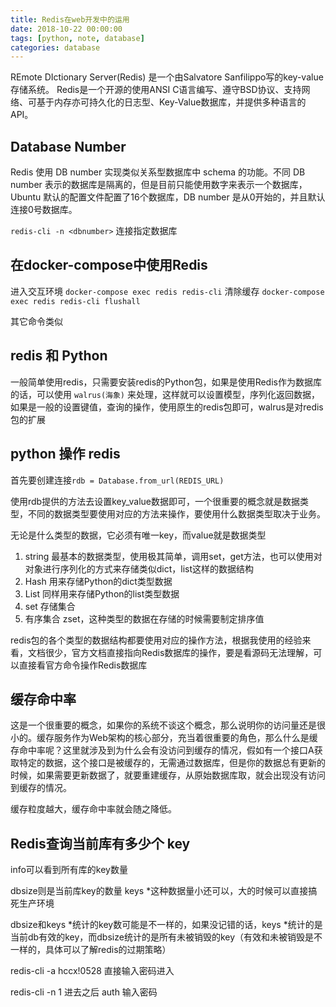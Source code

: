 ```yaml
---
title: Redis在web开发中的运用
date: 2018-10-22 00:00:00
tags: [python, note, database]
categories: database
---
```


REmote DIctionary Server(Redis) 是一个由Salvatore Sanfilippo写的key-value存储系统。
Redis是一个开源的使用ANSI C语言编写、遵守BSD协议、支持网络、可基于内存亦可持久化的日志型、Key-Value数据库，并提供多种语言的API。

<!-- more -->

## Database Number

Redis 使用 DB number 实现类似关系型数据库中 schema 的功能。不同 DB number 表示的数据库是隔离的，但是目前只能使用数字来表示一个数据库，Ubuntu 默认的配置文件配置了16个数据库，DB number 是从0开始的，并且默认连接0号数据库。

`redis-cli -n <dbnumber>` 连接指定数据库

## 在docker-compose中使用Redis

进入交互环境 `docker-compose exec redis redis-cli`
清除缓存 `docker-compose exec redis redis-cli flushall`

其它命令类似

## redis 和 Python

一般简单使用redis，只需要安装redis的Python包，如果是使用Redis作为数据库的话，可以使用 `walrus(海象)` 来处理，这样就可以设置模型，序列化返回数据，如果是一般的设置键值，查询的操作，使用原生的redis包即可，walrus是对redis包的扩展

## python 操作 redis

首先要创建连接`rdb = Database.from_url(REDIS_URL)`

使用rdb提供的方法去设置key_value数据即可，一个很重要的概念就是数据类型，不同的数据类型要使用对应的方法来操作，要使用什么数据类型取决于业务。

无论是什么类型的数据，它必须有唯一key，而value就是数据类型

1. string 最基本的数据类型，使用极其简单，调用set，get方法，也可以使用对对象进行序列化的方式来存储类似dict，list这样的数据结构
2. Hash 用来存储Python的dict类型数据
3. List 同样用来存储Python的list类型数据
4. set 存储集合
5. 有序集合 zset，这种类型的数据在存储的时候需要制定排序值

redis包的各个类型的数据结构都要使用对应的操作方法，根据我使用的经验来看，文档很少，官方文档直接指向Redis数据库的操作，要是看源码无法理解，可以直接看官方命令操作Redis数据库

## 缓存命中率

这是一个很重要的概念，如果你的系统不谈这个概念，那么说明你的访问量还是很小的。缓存服务作为Web架构的核心部分，充当着很重要的角色，那么什么是缓存命中率呢？这里就涉及到为什么会有没访问到缓存的情况，假如有一个接口A获取特定的数据，这个接口是被缓存的，无需通过数据库，但是你的数据总有更新的时候，如果需要更新数据了，就要重建缓存，从原始数据库取，就会出现没有访问到缓存的情况。

缓存粒度越大，缓存命中率就会随之降低。

## Redis查询当前库有多少个 key

info可以看到所有库的key数量

dbsize则是当前库key的数量
keys *这种数据量小还可以，大的时候可以直接搞死生产环境

dbsize和keys *统计的key数可能是不一样的，如果没记错的话，keys *统计的是当前db有效的key，而dbsize统计的是所有未被销毁的key（有效和未被销毁是不一样的，具体可以了解redis的过期策略）

redis-cli -a hccx\!0528  直接输入密码进入

redis-cli -n 1   进去之后 auth  输入密码